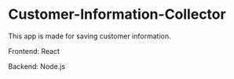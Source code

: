 # Customer-Information-Collector

This app is made for saving customer information. 


Frontend: React

Backend: Node.js
